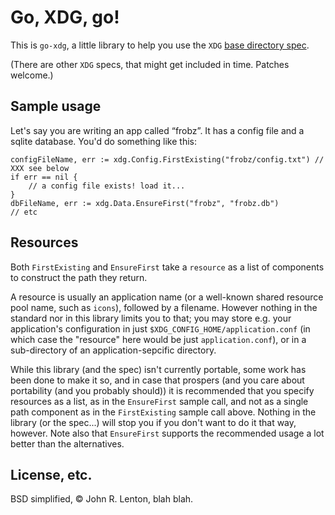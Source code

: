 Go, XDG, go!
===========

This is `go-xdg`, a little library to help you use the `XDG`
[base directory spec](http://standards.freedesktop.org/basedir-spec/basedir-spec-latest.html).

(There are other `XDG` specs, that might get included in time. Patches welcome.)

Sample usage
------------

Let's say you are writing an app called “frobz”. It has a config file
and a sqlite database. You'd do something like this:

    configFileName, err := xdg.Config.FirstExisting("frobz/config.txt") // XXX see below
    if err == nil {
        // a config file exists! load it...
    }
    dbFileName, err := xdg.Data.EnsureFirst("frobz", "frobz.db")
    // etc


Resources
---------

Both `FirstExisting` and `EnsureFirst` take a `resource` as a list of
components to construct the path they return.

A resource is usually an application name (or a well-known shared resource
pool name, such as `icons`), followed by a filename. However nothing in the
standard nor in this library limits you to that; you may store e.g. your
application's configuration in just `$XDG_CONFIG_HOME/application.conf` (in
which case the "resource" here would be just `application.conf`), or in a
sub-directory of an application-sepcific directory.

While this library (and the spec) isn't currently portable, some work
has been done to make it so, and in case that prospers (and you care
about portability (and you probably should)) it is recommended that
you specify resources as a list, as in the `EnsureFirst` sample call,
and not as a single path component as in the `FirstExisting` sample
call above. Nothing in the library (or the spec...) will stop you if
you don't want to do it that way, however. Note also that
`EnsureFirst` supports the recommended usage a lot better than the
alternatives.

License, etc.
------------

BSD simplified, © John R. Lenton, blah blah.
